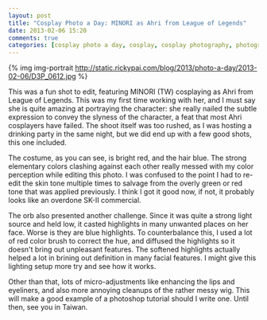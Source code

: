 ```yaml
---
layout: post
title: "Cosplay Photo a Day: MINORI as Ahri from League of Legends"
date: 2013-02-06 15:20
comments: true
categories: [cosplay photo a day, cosplay, cosplay photography, photography, League of Legends, Ahri]
---
```


{% img img-portrait http://static.rickypai.com/blog/2013/photo-a-day/2013-02-06/D3P_0612.jpg %}

This was a fun shot to edit, featuring MINORI (TW) cosplaying as Ahri from League of Legends. This was my first time working with her, and I must say she is quite amazing at portraying the character: she really nailed the subtle expression to convey the slyness of the character, a feat that most Ahri cosplayers have failed. The shoot itself was too rushed, as I was hosting a drinking party in the same night, but we did end up with a few good shots, this one included.

The costume, as you can see, is bright red, and the hair blue. The strong elementary colors clashing against each other really messed with my color perception while editing this photo. I was confused to the point I had to re-edit the skin tone multiple times to salvage from the overly green or red tone that was applied previously. I think I got it good now, if not, it probably looks like an overdone SK-II commercial.

The orb also presented another challenge. Since it was quite a strong light source and held low, it casted highlights in many unwanted places on her face. Worse is they are blue highlights. To counterbalance this, I used a lot of red color brush to correct the hue, and diffused the highlights so it doesn't bring out unpleasant features. The softened highlights actually helped a lot in brining out definition in many facial features. I might give this lighting setup more try and see how it works.

Other than that, lots of micro-adjustments like enhancing the lips and eyeliners, and also more annoying cleanups of the rather messy wig. This will make a good example of a photoshop tutorial should I write one. Until then, see you in Taiwan.